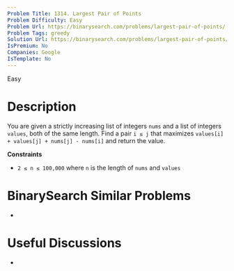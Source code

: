 ```yaml
---
Problem Title: 1314. Largest Pair of Points
Problem Difficulty: Easy
Problem Url: https://binarysearch.com/problems/largest-pair-of-points/
Problem Tags: greedy
Solution Url: https://binarysearch.com/problems/largest-pair-of-points/solutions/
IsPremium: No
Companies: Google
IsTemplate: No
---
```


<span style="color: ;">Easy</span>

# Description

You are given a strictly increasing list of integers `nums` and a list of integers `values`, both of the same length. Find a pair `i ≤ j` that maximizes `values[i] + values[j] + nums[j] - nums[i]` and return the value.

**Constraints**
- `2 ≤ n ≤ 100,000` where `n` is the length of `nums` and `values`

# BinarySearch Similar Problems

- []()

# Useful Discussions

- []()
